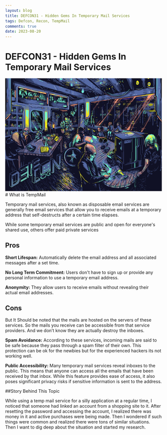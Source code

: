 ```yaml
---
layout: blog
title: DEFCON31 - Hidden Gems In Temporary Mail Services
tags: Defcon, Recon, TempMail
comments: true
date: 2023-08-20
---
```


# DEFCON31 - Hidden Gems In Temporary Mail Services

<img src="https://raw.githubusercontent.com/br33z3/br33z3.github.io/main/assets/images/FiruSWgaUAA6rUQ.jpg?token=GHSAT0AAAAAACHIDACLEFYM6KJBABNLGXBKZH6IOQA">
<br />
# What is TempMail

Temporary mail services, also known as disposable email services are generally free email services that allow you to receive emails at a temporary address that self-destructs after a certain time elapses. 

While some temporary email services are public and open for everyone's shared use, others offer paid private services

## Pros

**Short Lifespan:**
Automatically delete the email address and all associated messages after a set time.

**No Long Term Commitment:**
Users don't have to sign up or provide any personal information to use a temporary email address. 

**Anonymity:**
They allow users to receive emails without revealing their actual email addresses.

## Cons
But It Should be noted that the mails are hosted on the servers of these services.
So the mails you receive can be accessible from that service providers. And we don’t know they are actually destroy the inboxes.

**Spam Avoidance:**
According to these services, incoming mails are said to be safe because they pass through a spam filter of their own. This protection can be ok for the newbies but for the experienced hackers its not working well.

**Public Accessibility:**
Many temporary mail services reveal inboxes to the public. This means that anyone can access all the emails that have been received by that inbox. While this feature provides ease of access, it also poses significant privacy risks if sensitive information is sent to the address. 

##Story Behind This Topic

While using a temp mail service for a silly application at a regular time,
I noticed that someone had linked an account from a shopping site to it.
After resetting the password and accessing the account, 
I realized there was money in it and active purchases were being made. 
Then I wondered if such things were common and realized there were tons of similar situations.
Then I want to dig deep about the situation and started my research.



